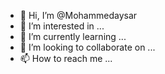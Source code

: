 - 👋 Hi, I’m @Mohammedaysar
- 👀 I’m interested in ...
- 🌱 I’m currently learning ...
- 💞️ I’m looking to collaborate on ...
- 📫 How to reach me ...

<!---
Mohammedaysar/Mohammedaysar is a ✨ special ✨ repository because its `README.md` (this file) appears on your GitHub profile.
You can click the Preview link to take a look at your changes.
--->
